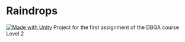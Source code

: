 # Raindrops
 [![Made with Unity](https://img.shields.io/badge/Made%20with-Unity-57b9d3.svg?style=flat&logo=unity)](https://www.unity.com)
 Project for the first assignment of the DBGA course Level 2
